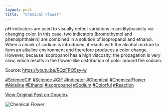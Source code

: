 ```yaml
---
layout: post
title:  "Chemical Flower"
---
```


pH indicators are used to visually detect variations in acidity/basicity via
changing color. In this case, two indicators (bromothymol and phenolphthalein)
are combined in a solution of isopropanol and ethanol. When a chunk of sodium
is introduced, it reacts with the alcohol mixture to form an alkaline
environment and therefore produces a color change. However, because
isopropanol has a high viscosity, the propagation is very slow, which results
in the flower-like distribution of color around the sodium.  
  
Source: <https://youtu.be/RQzFPQ5sy-w>  
  
[#ScienceGIF](https://plus.google.com/s/%23ScienceGIF/posts)
[#Science](https://plus.google.com/s/%23Science/posts)
[#GIF](https://plus.google.com/s/%23GIF/posts)
[#Indicator](https://plus.google.com/s/%23Indicator/posts)
[#Chemical](https://plus.google.com/s/%23Chemical/posts)
[#ChemicalFlower](https://plus.google.com/s/%23ChemicalFlower/posts)
[#Aklaline](https://plus.google.com/s/%23Aklaline/posts)
[#Ethanol](https://plus.google.com/s/%23Ethanol/posts)
[#Isopropanol](https://plus.google.com/s/%23Isopropanol/posts)
[#Sodium](https://plus.google.com/s/%23Sodium/posts)
[#Colorful](https://plus.google.com/s/%23Colorful/posts)
[#Reaction](https://plus.google.com/s/%23Reaction/posts)﻿

[View Original Post on Google+](https://plus.google.com/+ColinSullender/posts/BVW6iFKAFuH)

![Chemical Flower](/assets/img/2016-01-05-Chemical-Flower.gif)
